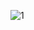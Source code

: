 ![1](https://user-images.githubusercontent.com/72923843/125561320-edf84d2d-2b35-4bfd-a0e7-2a4d0e538e9b.gif)


